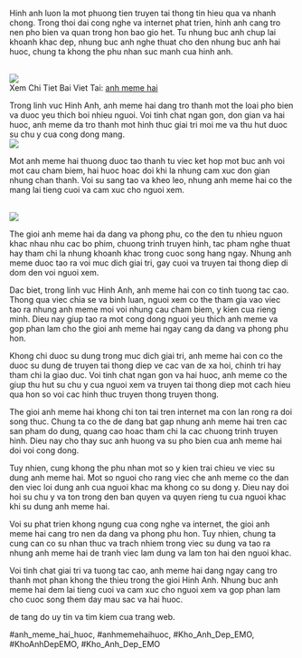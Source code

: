 <p>Hinh anh luon la mot phuong tien truyen tai thong tin hieu qua va nhanh chong. Trong thoi dai cong nghe va internet phat trien, hinh anh cang tro nen pho bien va quan trong hon bao gio het. Tu nhung buc anh chup lai khoanh khac dep, nhung buc anh nghe thuat cho den nhung buc anh hai huoc, chung ta khong the phu nhan suc manh cua hinh anh.</p><br><img src="https://khoanhdepemo.com/wp-content/uploads/2024/12/cropped-Du-an-moi.png"></br>
Xem Chi Tiet Bai Viet Tai: <a href="https://khoanhdepemo.com/anh-bua/">anh meme hai</a><p>Trong linh vuc Hinh Anh, anh meme hai dang tro thanh mot the loai pho bien va duoc yeu thich boi nhieu nguoi. Voi tinh chat ngan gon, don gian va hai huoc, anh meme da tro thanh mot hinh thuc giai tri moi me va thu hut duoc su chu y cua cong dong mang.<br><img src="https://khoanhdepemo.com/wp-content/uploads/2024/12/cropped-Du-an-moi.png"></br><p>Mot anh meme hai thuong duoc tao thanh tu viec ket hop mot buc anh voi mot cau cham biem, hai huoc hoac doi khi la nhung cam xuc don gian nhung chan thanh. Voi su sang tao va kheo leo, nhung anh meme hai co the mang lai tieng cuoi va cam xuc cho nguoi xem.</p><br><img src="https://khoanhdepemo.com/wp-content/uploads/2024/12/cropped-Du-an-moi.png"></br><p>The gioi anh meme hai da dang va phong phu, co the den tu nhieu nguon khac nhau nhu cac bo phim, chuong trinh truyen hinh, tac pham nghe thuat hay tham chi la nhung khoanh khac trong cuoc song hang ngay. Nhung anh meme duoc tao ra voi muc dich giai tri, gay cuoi va truyen tai thong diep di dom den voi nguoi xem.<p>Dac biet, trong linh vuc Hinh Anh, anh meme hai con co tinh tuong tac cao. Thong qua viec chia se va binh luan, nguoi xem co the tham gia vao viec tao ra nhung anh meme moi voi nhung cau cham biem, y kien cua rieng minh. Dieu nay giup tao ra mot cong dong nguoi yeu thich anh meme va gop phan lam cho the gioi anh meme hai ngay cang da dang va phong phu hon.</p><p>Khong chi duoc su dung trong muc dich giai tri, anh meme hai con co the duoc su dung de truyen tai thong diep ve cac van de xa hoi, chinh tri hay tham chi la giao duc. Voi tinh chat ngan gon va hai huoc, anh meme co the giup thu hut su chu y cua nguoi xem va truyen tai thong diep mot cach hieu qua hon so voi cac hinh thuc truyen thong truyen thong.<p>The gioi anh meme hai khong chi ton tai tren internet ma con lan rong ra doi song thuc. Chung ta co the de dang bat gap nhung anh meme hai tren cac san pham do dung, quang cao hoac tham chi la cac chuong trinh truyen hinh. Dieu nay cho thay suc anh huong va su pho bien cua anh meme hai doi voi cong dong.</p><p>Tuy nhien, cung khong the phu nhan mot so y kien trai chieu ve viec su dung anh meme hai. Mot so nguoi cho rang viec che anh meme co the dan den viec loi dung anh cua nguoi khac ma khong co su dong y. Dieu nay doi hoi su chu y va ton trong den ban quyen va quyen rieng tu cua nguoi khac khi su dung anh meme hai.</p><p>Voi su phat trien khong ngung cua cong nghe va internet, the gioi anh meme hai cang tro nen da dang va phong phu hon. Tuy nhien, chung ta cung can co su nhan thuc va trach nhiem trong viec su dung va tao ra nhung anh meme hai de tranh viec lam dung va lam ton hai den nguoi khac.</p><p>Voi tinh chat giai tri va tuong tac cao, anh meme hai dang ngay cang tro thanh mot phan khong the thieu trong the gioi Hinh Anh. Nhung buc anh meme hai dem lai tieng cuoi va cam xuc cho nguoi xem va gop phan lam cho cuoc song them day mau sac va hai huoc.</p><p>de tang do uy tin va tim kiem cua trang web.</p>
#anh_meme_hai_huoc, #anhmemehaihuoc, #Kho_Anh_Dep_EMO, #KhoAnhDepEMO, #Kho_Anh_Dep_EMO
